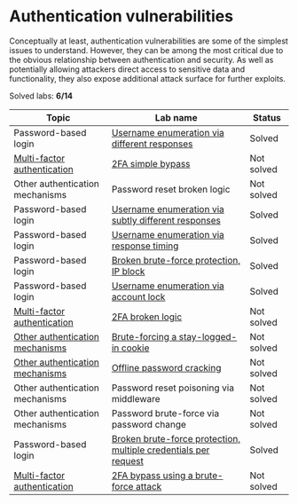 # Authentication vulnerabilities
Conceptually at least, authentication vulnerabilities are some of the simplest issues to understand. However, they can be among the most critical due to the obvious relationship between authentication and security. As well as potentially allowing attackers direct access to sensitive data and functionality, they also expose additional attack surface for further exploits.

Solved labs: **6/14**

| Topic                                                                                           | Lab name                                                                                                                                                                                                   | Status     |
| ----------------------------------------------------------------------------------------------- | ---------------------------------------------------------------------------------------------------------------------------------------------------------------------------------------------------------- | ---------- |
| Password-based login                                                                            | [Username enumeration via different responses](./labs/Username_enumeration_via_different_responses.md)                                                                                                     | Solved     |
| [Multi-factor authentication](./docs/multi-factor_authentication.md)                            | [2FA simple bypass](./labs/2FA_simple_bypass.md)                                                                                                                                                           | Not solved |
| Other authentication mechanisms                                                                 | Password reset broken logic                                                                                                                                                                                | Not solved |
| Password-based login                                                                            | [Username enumeration via subtly different responses](./labs/Username_enumeration_via_subtly_different_responses.md)                                                                                       | Solved     |
| Password-based login                                                                            | [Username enumeration via response timing](./labs/Username_enumeration_via_response_timing.md)                                                                                                             | Solved     |
| Password-based login                                                                            | [Broken brute-force protection, IP block](./labs/Broken_brute-force_protection_IP_block/Broken_brute-force_protection_IP_block.md)                                                                         | Solved     |
| Password-based login                                                                            | [Username enumeration via account lock](./labs/Username_enumeration_via_account_lock.md)                                                                                                                   | Solved     |
| [Multi-factor authentication](./docs/Vulnerabilities_in_multi-factor_authentication.md)         | [2FA broken logic](./labs/2FA_broken_logic.md)                                                                                                                                                             | Not solved |
| [Other authentication mechanisms](./docs/Vulnerabilities_in_other_authentication_mechanisms.md) | [Brute-forcing a stay-logged-in cookie](./labs/Brute-forcing_a_stay-logged-in_cookie.md)                                                                                                                   | Not solved |
| [Other authentication mechanisms](./docs/Vulnerabilities_in_other_authentication_mechanisms.md) | [Offline password cracking](./labs/Offline_password_cracking.md)                                                                                                                                           | Not solved |
| Other authentication mechanisms                                                                 | Password reset poisoning via middleware                                                                                                                                                                    | Not solved |
| Other authentication mechanisms                                                                 | Password brute-force via password change                                                                                                                                                                   | Not solved |
| Password-based login                                                                            | [Broken brute-force protection, multiple credentials per request](./labs/Broken_brute-force_protection_multiple_credentials_per_request/Broken_brute-force_protection_multiple_credentials_per_request.md) | Solved     |
| [Multi-factor authentication](./docs/Vulnerabilities_in_multi-factor_authentication.md)         | [2FA bypass using a brute-force attack](./labs/2FA_bypass_using_a_brute-force_attack.md)                                                                                                                   | Not solved |
